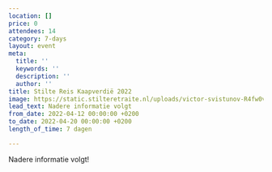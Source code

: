 ```yaml
---
location: []
price: 0
attendees: 14
category: 7-days
layout: event
meta:
  title: ''
  keywords: ''
  description: ''
  author: ''
title: Stilte Reis Kaapverdië 2022
image: https://static.stilteretraite.nl/uploads/victor-svistunov-R4fw0vlJd-A-unsplash.jpg
lead_text: Nadere informatie volgt
from_date: 2022-04-12 00:00:00 +0200
to_date: 2022-04-20 00:00:00 +0200
length_of_time: 7 dagen

---
```

Nadere informatie volgt!